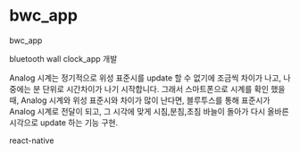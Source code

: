 # bwc_app
bwc_app

bluetooth wall clock_app 개발

Analog 시계는 정기적으로 위성 표준시를 update 할 수 없기에 조금씩 차이가 나고, 나중에는 분 단위로 시간차이가 나기 시작합니다.
그래서 스마트폰으로 시계를 확인 했을 때, Analog 시계와 위성 표준시와 차이가 많이 난다면, 블루투스를 통해 표준시가 Analog 시계로 전달이 되고, 그 시각에 맞게 시침,분침,초침 바늘이
돌아가 다시 올바른 시각으로 update 하는 기능 구현.

react-native
